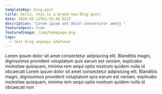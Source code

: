 ```yaml
---
templateKey: blog-post
title: Hello, this is a brand new Blog post!
date: 2020-05-12T01:55:48.922Z
description: "Lorem ipsum set dolor consecturor amety "
featuredpost: true
featuredimage: /img/homepage.png
tags:
  - test blog anyways whatveer
---
```

Lorem ipsum dolor sit amet consectetur adipisicing elit. Blanditiis magni, dignissimos provident voluptatum quis earum est veniam, explicabo molestiae quisquam, minima rem sequi optio nostrum quidem nulla id obcaecati Lorem ipsum dolor sit amet consectetur adipisicing elit. Blanditiis magni, dignissimos provident voluptatum quis earum est veniam, explicabo molestiae quisquam, minima rem sequi optio nostrum quidem nulla id obcaecati non